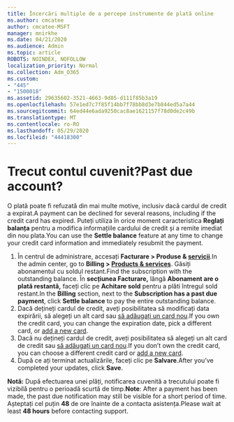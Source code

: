 ```yaml
---
title: Încercări multiple de a percepe instrumente de plată online
ms.author: cmcatee
author: cmcatee-MSFT
manager: mnirkhe
ms.date: 04/21/2020
ms.audience: Admin
ms.topic: article
ROBOTS: NOINDEX, NOFOLLOW
localization_priority: Normal
ms.collection: Adm_O365
ms.custom:
- "445"
- "1500018"
ms.assetid: 29635602-3521-4663-9d85-d111f85b3a19
ms.openlocfilehash: 57e1ed7c7f85f14bb7f78bb8d3e7b844ed5a7a44
ms.sourcegitcommit: 64ed44e6ada9250cac8ae1621157f78d0de2c49b
ms.translationtype: MT
ms.contentlocale: ro-RO
ms.lasthandoff: 05/29/2020
ms.locfileid: "44418300"
---
```

# <a name="past-due-account"></a><span data-ttu-id="4e95c-102">Trecut contul cuvenit?</span><span class="sxs-lookup"><span data-stu-id="4e95c-102">Past due account?</span></span>

<span data-ttu-id="4e95c-103">O plată poate fi refuzată din mai multe motive, inclusiv dacă cardul de credit a expirat.</span><span class="sxs-lookup"><span data-stu-id="4e95c-103">A payment can be declined for several reasons, including if the credit card has expired.</span></span> <span data-ttu-id="4e95c-104">Puteți utiliza în orice moment caracteristica **Reglați balanța** pentru a modifica informațiile cardului de credit și a remite imediat din nou plata.</span><span class="sxs-lookup"><span data-stu-id="4e95c-104">You can use the **Settle balance** feature at any time to change your credit card information and immediately resubmit the payment.</span></span>

1. <span data-ttu-id="4e95c-105">În centrul de administrare, accesați **Facturare > Produse & [servicii](https://go.microsoft.com/fwlink/p/?linkid=842054)**.</span><span class="sxs-lookup"><span data-stu-id="4e95c-105">In the admin center, go to **Billing > [Products & services](https://go.microsoft.com/fwlink/p/?linkid=842054)**.</span></span>
<span data-ttu-id="4e95c-106">Găsiți abonamentul cu soldul restant.</span><span class="sxs-lookup"><span data-stu-id="4e95c-106">Find the subscription with the outstanding balance.</span></span> <span data-ttu-id="4e95c-107">În **secțiunea Facturare,** lângă **Abonament are o plată restantă,** faceți clic pe **Achitare sold** pentru a plăti întregul sold restant.</span><span class="sxs-lookup"><span data-stu-id="4e95c-107">In the **Billing** section, next to the **Subscription has a past due payment**, click **Settle balance** to pay the entire outstanding balance.</span></span>
2. <span data-ttu-id="4e95c-108">Dacă dețineți cardul de credit, aveți posibilitatea să modificați data expirării, să alegeți un alt card sau [să adăugați un card nou](https://docs.microsoft.com/microsoft-365/commerce/billing-and-payments/manage-payment-methods?view=o365-worldwide).</span><span class="sxs-lookup"><span data-stu-id="4e95c-108">If you own the credit card, you can change the expiration date, pick a different card, or [add a new card](https://docs.microsoft.com/microsoft-365/commerce/billing-and-payments/manage-payment-methods?view=o365-worldwide).</span></span>
3. <span data-ttu-id="4e95c-109">Dacă nu dețineți cardul de credit, aveți posibilitatea să alegeți un alt card de credit sau [să adăugați un card nou](https://docs.microsoft.com/microsoft-365/commerce/billing-and-payments/manage-payment-methods?view=o365-worldwide).</span><span class="sxs-lookup"><span data-stu-id="4e95c-109">If you don’t own the credit card, you can choose a different credit card or [add a new card](https://docs.microsoft.com/microsoft-365/commerce/billing-and-payments/manage-payment-methods?view=o365-worldwide).</span></span>
4. <span data-ttu-id="4e95c-110">După ce ați terminat actualizările, faceți clic pe **Salvare**.</span><span class="sxs-lookup"><span data-stu-id="4e95c-110">After you’ve completed your updates, click **Save**.</span></span>

<span data-ttu-id="4e95c-111">**Notă:** După efectuarea unei plăți, notificarea cuvenită a trecutului poate fi vizibilă pentru o perioadă scurtă de timp.</span><span class="sxs-lookup"><span data-stu-id="4e95c-111">**Note**: After a payment has been made, the past due notification may still be visible for a short period of time.</span></span> <span data-ttu-id="4e95c-112">Așteptați cel puțin **48** de ore înainte de a contacta asistența.</span><span class="sxs-lookup"><span data-stu-id="4e95c-112">Please wait at least **48 hours** before contacting support.</span></span>
